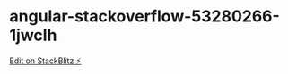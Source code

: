 # angular-stackoverflow-53280266-1jwclh

[Edit on StackBlitz ⚡️](https://stackblitz.com/edit/angular-stackoverflow-53280266-1jwclh)